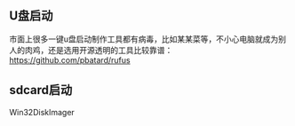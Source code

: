 
## U盘启动
市面上很多一键u盘启动制作工具都有病毒，比如某某菜等，不小心电脑就成为别人的肉鸡，还是选用开源透明的工具比较靠谱：
https://github.com/pbatard/rufus

## sdcard启动

Win32DiskImager